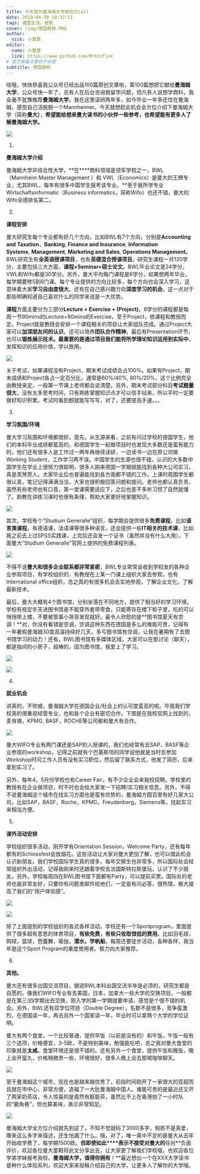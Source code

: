 ```yaml
---
title: 今天我为曼海姆大学疯狂打call
date: 2019-04-30 10:32:11
tags: 德国生活，报税
cover: /img/德国报税.PNG
author: 
  nick: 小慧慧
editor:
  name: 小慧慧
  link: https://www.github.com/Mrminfive
# 首页每篇文章的子标题
subtitle: 德国报税
---
```


哇哦，快快恭喜我公众号已经出品100篇原创文章啦，第100篇想把它献给**曼海姆大学**，公众号快一年了，总有人在后台咨询我留学问题，但凡有人说想学商科，我会毫不犹豫推荐**曼海姆大学**。我在这里读研两年多，如今毕业一年多还住在曼海姆，感觉自己活脱脱一个Mannheimer。今天就想趁此机会全方位介绍下曼海姆大学（简称**曼大）**，**希望能给想来曼大读书的小伙伴一些参考，也希望能有更多人了解曼海姆大学。**

  

![](https://mmbiz.qpic.cn/mmbiz_gif/IVOhbxfrKp7xLKJBZBewzXONgm3mypiaes3vQXYdN1E57oOiar51am91eskmn8YEv6ojzRWvMlksAwrZ8Ey1noYg/640?wx_fmt=gif)

  

1.

**曼海姆大学介绍**

曼海姆大学非综合性大学，**在****商科领域是领军学校之一，BWL（Mannheim Master Management ）和 VWL（Economics）是曼大的王牌专业，尤其BWL，每年有很多中国学生报考该专业。**至于我所学专业Wirtschaftsinformatic（Business informatics，简称Wifo）也还不错，曼大的Wifo全德排名第二。

  

  

2.

**课程安排**

曼大研究生每个专业都有好几个方向，比如BWL有7个方向，分别是**Accounting and Taxation**，**Banking**, **Finance and Insurance**, **Information Systems**, **Management**, **Marketing and Sales**, **Operations Management**。BWL研究生有**全英语授课项目**，也有**英德混合授课项目**。研究生课程一共120学分，主要包括三大方面，**课程+Seminar+硕士论文**。BWL毕业论文是24学分，VWL和Wifo都是30学分。另外，曼大平均每门课程是6学分，如果想两年毕业，每学期要修5到6门课。每个专业提供的方向比较多，每个方向也会深入学习，这意味着大家**学习自由度很大**，还有在自己感兴趣方向**深度学习的机会**。这一点对于那些明确知道自己喜欢什么的同学来说是一大优势。

  

**课程**方面主要分为三部分**Lecture + Exercise + (Project)**。6学分的课程都是每周一节90mins的Lecture+90mins的Exercise，至于Project，依课程和教授而定。Project就是教授会安排一个课程相关的项目让大家组队完成。通过Project大家可以**加深朋友间的认识**，还可以培养**团队合作精神**，最后有Presentation环节，也可以**锻炼展示技术。**最重要的是通过项目我们能将**所学理论知识运用到实际中**，发挥知识的应用价值，学以致用。

![](https://mmbiz.qpic.cn/mmbiz_jpg/rW3MWnUicJ7eUuibqmyQzBWxjmibZpkicfmibiboops0yVY6sH8KcrmB3ffkAUAdZFic3U2E2QKB5SotEP6Dew5T9dtcQ/640?wx_fmt=jpeg)

  

关于考试，如果课程没有Project，期末考试成绩会占100%。如果有Project，期末成绩和Project各占一定百分比，通常是60%/40%, 80%/20%，这个比例完全由教授来定，一般第一节课上老师都会说清楚。另外，期末考试部分科目**考试题量很大**，没有太多思考时间，只有熟练掌握知识点才可以信手拈来，所以平时一定要做好知识积累，考试时看到题就能写写写，对了，还要提高手速。。。

  

  

3.

**学习氛围/环境**

  

曼大学习氛围和环境都很好。首先，从生源来看，之前有问过学校的德国学生，他们的本科毕业成绩都蛮高的。和德国学生一起做项目时也发现大多数还是蛮有能力的，他们还有很多人是工作过一两年再继续读研，一边读书一边在原公司做Working Student，工作学习两不误。中国学生的生源也很不错，认识的大多数中国学生在学业上很努力很聪明，很多人刚来德国一学期就能找到各种大公司实习，真是羡煞旁人。大家毕业后也普遍能找到各方面都不错的工作。上课时周围学生都很认真，笔记记得满满当当，大家也很积极回答问题和提问。老师也都认真负责，虽然有些老师也有口音，第一堂课需要适应下，之后也差不多听习惯了自然就懂了。助教在讲练习课时也很有条理，帮助大家更好地掌握知识。

![](https://mmbiz.qpic.cn/mmbiz_jpg/rW3MWnUicJ7eUuibqmyQzBWxjmibZpkicfmib2hYlM98zqnzEQYa0ia0bSiax2k04W66kDDrbtDribVOjaTGBJficiaNHT5g/640?wx_fmt=jpeg)

其次，学校有个“Studium Generalle”组织，每学期会提供很多**免费课程**，比如**语言类课程**，有德语课，法语课等很多种语言。还会提供一些**IT相关的技术课**，比如我之前去上过SPSS实践课，上完后还会发一个证书（虽然并没有什么大用）。下面曼大“Studium Generalle”官网上提供的免费课程列表。

  

![](https://mmbiz.qpic.cn/mmbiz_png/rW3MWnUicJ7e9ZCkLVELbj0pA4d7akdzGK5ibeQsLA7kpx4OcJVHWwULCnYhMCVVJIpjvvcrI4aA30AnzZuKN0Xg/640?wx_fmt=png)

  

不得不说**曼大和很多企业联系都非常紧密**，BWL专业常常会收到学校发的各种企业参观项目，有学校组织的，有教授在上某一门课上组织大家去参观，也有International office组织，总之真的有很多机会去实地参观，了解企业文化，了解最新技术。  

  

最后，曼大大概有4个图书馆，分别坐落在不同地方，提供了相当好的学习环境，学校有规定冬天进图书馆是不能穿外套带零食，只能寄存在楼下柜子里，吃的可以悄悄带上楼，不要被管事小哥哥发现就好。最令人欣慰的是**图书馆夏天有空调！**对，你没有看错是空调，空调这种东西在德国是多么的难能可贵，记得有一年暑假曼海姆30度高温持续好几天，多亏图书馆有空调，让我在暑期有了去图书馆学习的动力！还有，BWL图书馆有多媒体区域，大家可以在那讨论（聊天），都是独间的小房子，超棒的，因为图书馆，我爱上了学习。

![](https://mmbiz.qpic.cn/mmbiz_jpg/rW3MWnUicJ7eUuibqmyQzBWxjmibZpkicfmibqZGOE4JV8azKXzSEwGBsurczRSZyIz0AQvwMalrouBukYWCVcPnGnA/640?wx_fmt=jpeg)

![](https://mmbiz.qpic.cn/mmbiz_jpg/rW3MWnUicJ7eUuibqmyQzBWxjmibZpkicfmibPicU3NJvnKFGwSoHb0wKLjNbU2g5n6Q0QSIY62iaDS2CSRb7M0INI5kg/640?wx_fmt=jpeg)

  

  

4.

**就业机会**

  
讲真的，不吹嘘，曼海姆大学在德国企业/社会上的认可度蛮高的呢。毕竟我们学校真的很重视经管专业，也和各个企业有密切合作，下图是在我校官网上找到的，麦肯锡，KPMG, BASF，ROCHE等公司都和曼大有合作。

  

![](https://mmbiz.qpic.cn/mmbiz_png/rW3MWnUicJ7e9ZCkLVELbj0pA4d7akdzGYib5YdxZB4BicE6aUibdP3LfIibJVdF7iaFCRUBp9hyibbQYLT0Rh9SqpATQ/640?wx_fmt=png)

  

曼大WIFO专业有两门课还是SAP的人授课的，我们也经常有去SAP，BASF等企业参观的workshop，记得之前就有个巴基斯坦的同学说他就是当时去参加Workshop时问工作人员有没有实习职位，然后留了联系方式，他发了简历，后来拿到实习了。

  

另外，每年4，5月份学校也有Career Fair，有不少企业会来我校招聘。学校里的教授有在企业做项目，时不时也会给大家发一下招聘/实习相关信息。另外，不得不说曼海姆这个城市在找实习方面也是蛮有优势的，曼海姆方圆百里有好几家大公司，比如SAP，BASF，Roche，KPMG，Freudenberg，Siemens等，找起实习来相当方便。

  

  

5.

**课外活动安排**

  

学校组织很多活动，刚开学有Orientation Session，Welcome Party，还有每年都有的Schlossfest会放烟花。这些活动让大家对曼大更加了解，也可以借此机会认识新朋友。我们学校国际学生真的很多，每年交换生也非常多，所以国际处会经常组织外出活动，记得我刚来时还跟着学校去法国斯特拉斯堡玩，认识了不少朋友。另外，学校每周四在BWL图书馆下面都有Party，可以提前买票。国际处的老师也是非常友好，只要你有问题发邮件给他们，一定是有问必答，很热情，极大提高了我们的“用户体验感”。

![](https://mmbiz.qpic.cn/mmbiz_jpg/rW3MWnUicJ7eUuibqmyQzBWxjmibZpkicfmibVn1bic0WK7OnmSlxicPTSaRBu5o9YPGYWFJkOuHeNjiciaTcaPwaezWCdQ/640?wx_fmt=jpeg)

![](https://mmbiz.qpic.cn/mmbiz_jpg/rW3MWnUicJ7eUuibqmyQzBWxjmibZpkicfmibVYSbQBpumCABndV7nSdmy0cFvtl2IJBibXVGmSRKneIf9HSE2YwE54g/640?wx_fmt=jpeg)

除了上面提到的学校组织的各式各样活动，学校还有一个Sportprogram，里面提供了很多超有意思的体育项目，**有些免费，有些只收取很低的费用**。比如羽毛球，网球，篮球，芭蕾舞，瑜伽，**潜水，学帆船**，每周还要徒步活动，各种各样，我当年是这个Sport Program的重度使用者。极力向大家推荐。

  

6.

**其他。**

曼大还有很多出国交流项目，据说BWL本科出国交流半年是必须的，研究生都是自愿的，像我们WIFO专业有去美国，日本，加拿大一些大学的交换项目，一般都是在第三/四学期出去交换，刚入学的第一学期就要申请，感觉是个很不错的机会。另外，BWL还有双学位项目（Double Degree），名额不是很多，竞争蛮激烈，在德国读一年，再去另外一个国家读一年，毕业时可以拿两个大学的学位证明。

  

曼大有两个食堂，一个比较普通，提供早饭（以前是没有的）和午饭，午饭一般有三个选项，价格便宜，3-5欧，不是特别美味，勉强能吃吧，总之我对曼大食堂的印象就是**太咸**。食堂环境还是很不错的。还有另外一个食堂，提供午饭和晚饭，晚上会开蛮久，价格稍微贵一些，环境很好，很多人晚上会去那喝咖啡聊天。

  

**![](https://mmbiz.qpic.cn/mmbiz_jpg/rW3MWnUicJ7e9ZCkLVELbj0pA4d7akdzGGmgibQ49nicdxVicUPT8nFTE9WkEFlLJE2iahrZmYvwPkCqNyHGWRUp03Q/640?wx_fmt=jpeg)**

  

至于曼海姆这个城市，现在也是越来越优秀了，前段时间刚开了一家很大的亚超而且就在市中心，非常方便，造福了一大批曼海姆中国人。难能可贵的是最近还又开了两家奶茶店，令人惊喜的是竟然有脏脏茶，虽然比不上在香港拍了一小时队的“鹿角巷”，但也算美味，表示非常知足。

  

![](https://mmbiz.qpic.cn/mmbiz_jpg/rW3MWnUicJ7e9ZCkLVELbj0pA4d7akdzGRwBpt1RM6ia5IDoicQYkMMqVktbkXG6ibUhwJP3t6XtgPkibGMxdfrdZdg/640?wx_fmt=jpeg)

  

曼海姆大学全方位介绍就先到这了，不知不觉就码了3000多字，倘若不是真爱，哪来这么多字来描述，还生怕漏了什么。哦，对了，唯一美中不足的是曼大从去年开始收学费了，每学期1500欧。**但即使如此****表示不接受对曼大的**任何**负面评价，欢迎各位曼大童鞋将此文分享出去，让大家更了解我们学校哦，也欢迎各位学弟学妹报考我校。**曼海姆大学，值得你拥有**！**最近想出一个在XXX大学读书是种什么体验系列，欢迎大家来投稿介绍自己的大学，让更多人了解你的大学哦。
